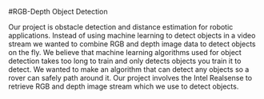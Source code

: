 #RGB-Depth Object Detection

Our project is obstacle detection and distance estimation for robotic applications. Instead of using machine learning to detect objects in a video stream we wanted to combine RGB and depth image data to detect objects on the fly. We believe that machine learning algorithms used for object detection takes too long to train and only detects objects you train it to detect. We wanted to make an algorithm that can detect any objects so a rover can safely path around it. Our project involves the Intel Realsense to retrieve RGB and depth image stream which we use to detect objects.
